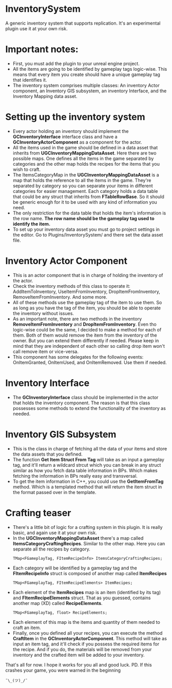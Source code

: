 # InventorySystem
 A generic inventory system that supports replication. It's an experimental plugin use it at your own risk.

# Important notes:
 - First, you must add the plugin to your unreal engine project.
 - All the items are going to be identified by gameplay tags logic-wise. This means that every item you create should have a unique gameplay tag that identifies it.
 - The inventory system comprises multiple classes: An inventory Actor component, an Inventory GIS subsystem, an inventory Interface, and the Inventory Mapping data asset.

# Setting up the inventory system
 - Every actor holding an inventory should implement the **GCInventoryInterface** interface class and have a **GCInventoryActorComponent** as a component for the actor.
 - All the items used in the game should be defined in a data asset that inherits from **UGCInventoryMappingDataAsset**. Here there are two possible maps. One defines all the items in the game separated by categories and the other map holds the recipes for the items that you wish to craft.
 - The ItemsCategoryMap in the **UGCInventoryMappingDataAsset** is a map that holds the reference to all the items in the game. They're separated by category so you can separate your items in different categories for easier management. Each category holds a data table that could be any struct that inherits from **FTableRowBase**. So it should be generic enough for it to be used with any kind of information you need.
 - The only restriction for the data table that holds the item's information is the row name. **The row name should be the gameplay tag used to identify the item.**
 - To set up your inventory data asset you must go to project settings in the editor. Go to Plugins/InventorySystem/ and there set the data asset file.
# Inventory Actor Component
- This is an actor component that is in charge of holding the inventory of the actor.
- Check the inventory methods of this class to operate it: AddItemToInventory, UseItemFromInventory, DropItemFromInventory, RemoveItemFromInventory. And some more.
- All of these methods use the gameplay tag of the item to use them. So as long as you have the tag of the item, you should be able to operate the inventory without issues.
- As an important note, there are two methods in the inventory **RemoveItemFromInventory** and **DropItemFromInventory**. Even tho logic-wise could be the same, I decided to make a method for each of them. Both of them would remove the item from the inventory of the owner. But you can extend them differently if needed. Please keep in mind that they are independent of each other so calling drop item won't call remove item or vice-versa.
- This component has some delegates for the following events: OnItemGranted, OnItemUsed, and OnItemRemoved. Use them if needed.

# Inventory Interface
- The **GCInventoryInterface** class should be implemented in the actor that holds the inventory component. The reason is that this class possesses some methods to extend the functionality of the inventory as needed.

# Inventory GIS Subsystem
- This is the class in charge of fetching all the data of your items and store the data assets that you defined.
- The function **Get Item Struct From Tag** will take as an input a gameplay tag, and it'll return a wildcard strcut which you can break in any struct similar as how you fetch data table information in BPs. Which makes fetching the information in BPs really easy and transversal.
- To get the item information in C++, you could use the **GetItemFromTag** method. Which is a templated method that will return the item struct in the format passed over in the template.

# Crafting teaser
- There's a little bit of logic for a crafting system in this plugin. It is really basic, and again use it at your own risk.
- In the **UGCInventoryMappingDataAsset** there's a map called **ItemsCategoryCraftingRecipes**. Similar to the other map. Here you can separate all the recipes by category.
  ```
  TMap<FGameplayTag, FItemRecipeInfo> ItemsCategoryCraftingRecipes;
  ```
- Each category will be identified by a gameplay tag and the **FItemRecipeInfo** struct is composed of another map called **ItemRecipes**
  ```
  TMap<FGameplayTag, FItemRecipeElements> ItemRecipes;
  ```
- Each element of the **ItemRecipes** map is an item (identified by its tag) and **FItemRecipeElements** struct. That as you guessed, contains another map (XD) called **RecipeElements**.
  ```
  TMap<FGameplayTag, float> RecipeElements;
  ```
- Each element of this map is the items and quantity of them needed to craft an item.
- Finally, once you defined all your recipes, you can execute the method **CraftItem** in the **GCInventoryActorComponent**. This method will take as input an item tag, and it'll check if you possess the required items for the recipe. And if you do, the materials will be removed from your inventory and the crafted item will be added to your inventory.

That's all for now. I hope it works for you all and good luck.
PD. If this crashes your game, you were warned in the beginning 
 ```
¯\_(ツ)_/¯
```
